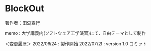 # BlockOut

著作者：田渕宣行

memo : 大学講義内(ソフトウェア工学演習)にて、自由テーマとして制作

＜変更履歴＞
2022/06/24 : 製作開始
2022/07/21 : version 1.0 コミット
